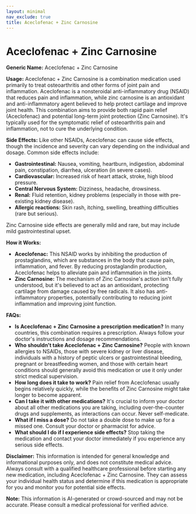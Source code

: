 ```yaml
---
layout: minimal
nav_exclude: true
title: Aceclofenac + Zinc Carnosine
---
```


# Aceclofenac + Zinc Carnosine

**Generic Name:** Aceclofenac + Zinc Carnosine

**Usage:**  Aceclofenac + Zinc Carnosine is a combination medication used primarily to treat osteoarthritis and other forms of joint pain and inflammation.  Aceclofenac is a nonsteroidal anti-inflammatory drug (NSAID) that reduces pain and inflammation, while zinc carnosine is an antioxidant and anti-inflammatory agent believed to help protect cartilage and improve joint health. This combination aims to provide both rapid pain relief (Aceclofenac) and potential long-term joint protection (Zinc Carnosine). It's typically used for the symptomatic relief of osteoarthritis pain and inflammation, not to cure the underlying condition.


**Side Effects:**  Like other NSAIDs, Aceclofenac can cause side effects, though the incidence and severity can vary depending on the individual and dosage.  Common side effects include:

* **Gastrointestinal:**  Nausea, vomiting, heartburn, indigestion, abdominal pain, constipation, diarrhea, ulceration (in severe cases).
* **Cardiovascular:** Increased risk of heart attack, stroke, high blood pressure.
* **Central Nervous System:** Dizziness, headache, drowsiness.
* **Renal:**  Fluid retention, kidney problems (especially in those with pre-existing kidney disease).
* **Allergic reactions:** Skin rash, itching, swelling, breathing difficulties (rare but serious).

Zinc Carnosine side effects are generally mild and rare, but may include mild gastrointestinal upset.


**How it Works:**

* **Aceclofenac:** This NSAID works by inhibiting the production of prostaglandins, which are substances in the body that cause pain, inflammation, and fever.  By reducing prostaglandin production, Aceclofenac helps to alleviate pain and inflammation in the joints.
* **Zinc Carnosine:**  The mechanism of Zinc Carnosine's action isn't fully understood, but it's believed to act as an antioxidant, protecting cartilage from damage caused by free radicals.  It also has anti-inflammatory properties, potentially contributing to reducing joint inflammation and improving joint function.


**FAQs:**

* **Is Aceclofenac + Zinc Carnosine a prescription medication?**  In many countries, this combination requires a prescription.  Always follow your doctor's instructions and dosage recommendations.
* **Who shouldn't take Aceclofenac + Zinc Carnosine?**  People with known allergies to NSAIDs, those with severe kidney or liver disease, individuals with a history of peptic ulcers or gastrointestinal bleeding, pregnant or breastfeeding women, and those with certain heart conditions should generally avoid this medication or use it only under strict medical supervision.
* **How long does it take to work?**  Pain relief from Aceclofenac usually begins relatively quickly, while the benefits of Zinc Carnosine might take longer to become apparent.
* **Can I take it with other medications?**  It's crucial to inform your doctor about all other medications you are taking, including over-the-counter drugs and supplements, as interactions can occur.  Never self-medicate.
* **What if I miss a dose?**  Do not take a double dose to make up for a missed one. Consult your doctor or pharmacist for advice.
* **What should I do if I experience side effects?**  Stop taking the medication and contact your doctor immediately if you experience any serious side effects.

**Disclaimer:** This information is intended for general knowledge and informational purposes only, and does not constitute medical advice.  Always consult with a qualified healthcare professional before starting any new medication, including Aceclofenac + Zinc Carnosine.  They can assess your individual health status and determine if this medication is appropriate for you and monitor you for potential side effects.


**Note:** This information is AI-generated or crowd-sourced and may not be accurate. Please consult a medical professional for verified advice.